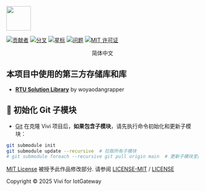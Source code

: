 
<p>
  <img width="64px" height="auto" style=" filter:
    drop-shadow( 1px  1px 0px white) 
    drop-shadow(-1px -1px 0px white) 
    drop-shadow( 1px -1px 0px white) 
    drop-shadow(-1px  1px 0px white);" src="https://raw.githubusercontent.com/woyaodangrapper/vivi-iotgateway/develop/docs/image/mascot.svg"/><br/>
</p>
<!-- PROJECT SHIELDS -->

[![贡献者][contributors-shield]][contributors-url] 
[![分叉][forks-shield]][forks-url] 
[![星标][stars-shield]][stars-url] 
[![问题][issues-shield]][issues-url] 
[![MIT 许可证][license-shield]][license-url]

<!-- **声明：** vivi 是基于 [**ThingsGateway**](https://github.com/ThingsGateway/ThingsGateway) 分叉设计。目的在于在物联网寻找更好的链接应用方案。 -->

<!-- PROJECT LOGO -->

<p align="center">
简体中文
   <!--  |
 English -->
</p>

## 本项目中使用的第三方存储库和库

- [**RTU Solution Library**](https://github.com/woyaodangrapper/RTU_Solution) by woyaodangrapper


## 🔄 初始化 Git 子模块
- [Git](https://git-scm.com/)
在克隆 Vivi 项目后，**如果包含子模块**，请先执行命令初始化和更新子模块：

````bash
git submodule init
git submodule update --recursive  # 拉取所有子模块
# git submodule foreach --recursive git pull origin main  # 更新子模块至最新版本
````
<!-- <div  align="center">

[**开发人员文档**](https://github.com/woyaodangrapper/vivi-iotgateway/issues) :earth_asia: [**报告Bug**](https://github.com/woyaodangrapper/vivi-iotgateway/issues) :earth_asia: [**查看发布**](https://github.com/woyaodangrapper/vivi-iotgateway/releases) :earth_asia: [**建议新功能**](https://github.com/woyaodangrapper/vivi-iotgateway/issues) :earth_asia:

</div>

## **下载发布版本**

[<img src="https://user-images.githubusercontent.com/30566970/172445052-b0e62327-1d2e-4663-bc0f-af50c7f23615.svg" width="320"/>](https://github.com/woyaodangrapper/vivi-iotgateway/releases/download/)
> **注**: 很抱歉现在没有发布版. 


[<img src="https://user-images.githubusercontent.com/30566970/172445153-d098de0d-1236-4124-8e13-05000b374eb6.svg" width="320"/>](https://github.com/woyaodangrapper/vivi-iotgateway/releases/download/)
> **注**: 很抱歉现在没有开发版.

要查看所有版本， [**单击此处**](https://github.com/woyaodangrapper/vivi-iotgateway/releases).

# 如何支持这个项目？

虽然支持并不是义务，但我们始终感激不尽，并因此受到激励，投入更多时间保持该项目及其他项目的活力。因此，如果你决定支持我们，可以通过以下方式进行 😊

- 提供美工指导：帮助我们提升软件的视觉设计和用户体验。
- 提供更多的下载源资料：为我们的用户提供更多可靠的下载源。
- 提供软件翻译：帮助我们将软件翻译成更多语言，以便更多人使用。
- 贡献代码：如果你是开发者，可以提交代码或改进现有功能。
- 提供反馈：分享你的使用体验和建议，以帮助我们改进软件。

感谢你的支持！每一份贡献都让这个项目变得更好。😊 -->



[MIT License](https://mit-license.org/) 被授予此作品修改部分. 请参阅 [LICENSE-MIT](LICENSE) / [LICENSE](https://github.com/woyaodangrapper/vivi-iotgateway/blob/master/docs/LICENSE/LICENSE_ThingsGateway.md)  


Copyright © 2025 Vivi for IotGateway

<!-- links -->
[contributors-shield]: https://img.shields.io/github/contributors/woyaodangrapper/vivi-iotgateway.svg?style=flat-square
[contributors-url]: https://github.com/woyaodangrapper/vivi-iotgateway/graphs/contributors
[forks-shield]: https://img.shields.io/github/forks/woyaodangrapper/vivi-iotgateway.svg?style=flat-square
[forks-url]: https://github.com/woyaodangrapper/vivi-iotgateway/network/members
[stars-shield]: https://img.shields.io/github/stars/woyaodangrapper/vivi-iotgateway.svg?style=flat-square
[stars-url]: https://github.com/woyaodangrapper/vivi-iotgateway/stargazers
[issues-shield]: https://img.shields.io/github/issues/woyaodangrapper/vivi-iotgateway.svg?style=flat-square
[issues-url]: https://img.shields.io/github/issues/woyaodangrapper/vivi-iotgateway.svg
[license-shield]: https://img.shields.io/github/license/woyaodangrapper/vivi-iotgateway.svg?style=flat-square
[license-url]: https://github.com/woyaodangrapper/vivi-iotgateway/blob/master/LICENSE.md
